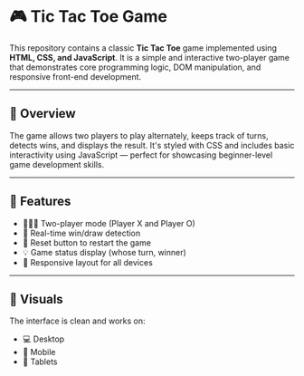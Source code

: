 # 🎮 Tic Tac Toe Game

This repository contains a classic **Tic Tac Toe** game implemented using **HTML, CSS, and JavaScript**. It is a simple and interactive two-player game that demonstrates core programming logic, DOM manipulation, and responsive front-end development.

---

## 📑 Overview

The game allows two players to play alternately, keeps track of turns, detects wins, and displays the result. It's styled with CSS and includes basic interactivity using JavaScript — perfect for showcasing beginner-level game development skills.

---

## 🧩 Features

- 👨‍👩‍👧 Two-player mode (Player X and Player O)
- 🧠 Real-time win/draw detection
- 🔄 Reset button to restart the game
- 💡 Game status display (whose turn, winner)
- 📱 Responsive layout for all devices

---

## 🎨 Visuals

The interface is clean and works on:

- 💻 Desktop
- 📱 Mobile
- 🧾 Tablets


